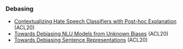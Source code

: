 ### Debasing 
- [Contextualizing Hate Speech Classifiers with Post-hoc Explanation](https://arxiv.org/pdf/2005.02439.pdf) (ACL20)
- [Towards Debiasing NLU Models from Unknown Biases](https://arxiv.org/pdf/2009.12303.pdf) (ACL20)
- [Towards Debiasing Sentence Representations](https://arxiv.org/pdf/2007.08100.pdf) (ACL20)
